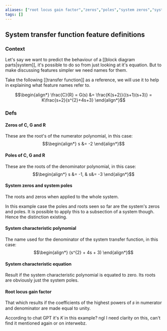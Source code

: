 ```yaml
---
aliases: ["root locus gain factor","zeros","poles","system zeros","system poles","sytem characeristic equation","system characteristic polynomial"]
tags: []
---
```



## System transfer function feature definitions
### Context
Let's say we want to predict the behaviour of a [[block diagram parts|system]], it's possible to do so from just looking at it's equation. But to make discussing features simpler we need names for them.

Take the following [[transfer function]] as a reference, we will use it to help in explaining what feature names refer to.

$$\begin{align*}
\frac{C}{R} = G(s) &= \frac{K(s+2)}{(s+1)(s+3)} = K\frac{s+2}{s^{2}+4s+3}
\end{align*}$$

### Defs
#### Zeros of C, G and R

These are the root's of the numerator polynomial, in this case:
$$\begin{align*}
s &= -2
\end{align*}$$

#### Poles of C, G and R

These are the roots of the denominator polynomial, in this case:
$$\begin{align*}
s &= -1, & s&= -3
\end{align*}$$

#### System zeros and system poles

The roots and zeros when applied to the whole system.

In this example case the poles and roots seen so far are the system's zeros and poles. It is possible to apply this to a subsection of a system though. Hence the distinction existing.

#### System characteristic polynomial

The name used for the denominator of the system transfer function, in this case:
$$\begin{align*}
(s^{2} + 4s + 3)
\end{align*}$$

#### System characteristic equation

Result if the system characteristic polynomial is equated to zero. Its roots are obviously just the system poles.

#### Root locus gain factor

That which results if the coefficients of the highest powers of 𝑠 in numerator and denominator are made equal to unity.

According to chat GPT it's $K$ in this example? ngl I need clarity on this, can't find it mentioned again or on interwebz.